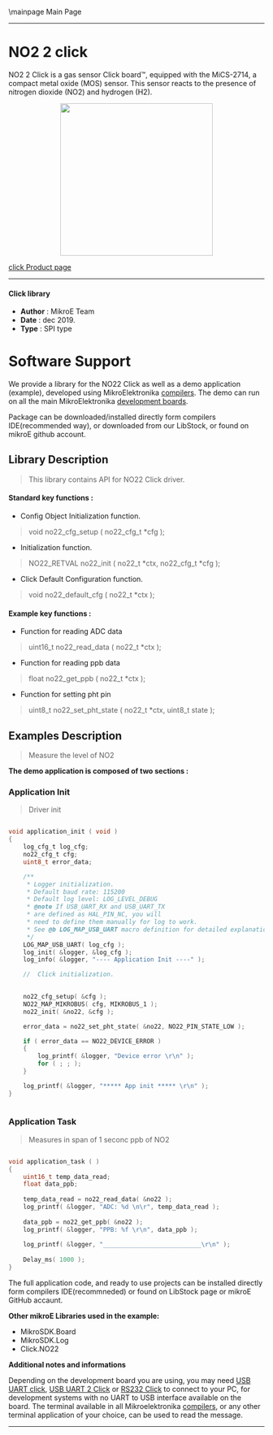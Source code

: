 \mainpage Main Page
 
 

---
# NO2 2 click

NO2 2 Click is a gas sensor Click board™, equipped with the MiCS-2714, a compact metal oxide (MOS) sensor. This sensor reacts to the presence of nitrogen dioxide (NO2) and hydrogen (H2).

<p align="center">
  <img src="https://download.mikroe.com/images/click_for_ide/no22_click.png" height=300px>
</p>


[click Product page](https://www.mikroe.com/no2-2-click)

---


#### Click library 

- **Author**        : MikroE Team
- **Date**          : dec 2019.
- **Type**          : SPI type


# Software Support

We provide a library for the NO22 Click 
as well as a demo application (example), developed using MikroElektronika 
[compilers](https://shop.mikroe.com/compilers). 
The demo can run on all the main MikroElektronika [development boards](https://shop.mikroe.com/development-boards).

Package can be downloaded/installed directly form compilers IDE(recommended way), or downloaded from our LibStock, or found on mikroE github account. 

## Library Description

> This library contains API for NO22 Click driver.

#### Standard key functions :

- Config Object Initialization function.
> void no22_cfg_setup ( no22_cfg_t *cfg ); 
 
- Initialization function.
> NO22_RETVAL no22_init ( no22_t *ctx, no22_cfg_t *cfg );

- Click Default Configuration function.
> void no22_default_cfg ( no22_t *ctx );


#### Example key functions :

- Function for reading ADC data
> uint16_t no22_read_data ( no22_t *ctx );
 
- Function for reading ppb data
> float no22_get_ppb ( no22_t *ctx );

- Function for setting pht pin
> uint8_t no22_set_pht_state ( no22_t *ctx, uint8_t state );


## Examples Description

> 
> Measure the level of NO2
> 

**The demo application is composed of two sections :**

### Application Init 

>
> Driver init
> 

```c

void application_init ( void )
{
    log_cfg_t log_cfg;
    no22_cfg_t cfg;
    uint8_t error_data;

    /** 
     * Logger initialization.
     * Default baud rate: 115200
     * Default log level: LOG_LEVEL_DEBUG
     * @note If USB_UART_RX and USB_UART_TX 
     * are defined as HAL_PIN_NC, you will 
     * need to define them manually for log to work. 
     * See @b LOG_MAP_USB_UART macro definition for detailed explanation.
     */
    LOG_MAP_USB_UART( log_cfg );
    log_init( &logger, &log_cfg );
    log_info( &logger, "---- Application Init ----" );

    //  Click initialization.

    
    no22_cfg_setup( &cfg );
    NO22_MAP_MIKROBUS( cfg, MIKROBUS_1 );
    no22_init( &no22, &cfg );

    error_data = no22_set_pht_state( &no22, NO22_PIN_STATE_LOW );

    if ( error_data == NO22_DEVICE_ERROR )
    {
        log_printf( &logger, "Device error \r\n" );
        for ( ; ; );
    }

    log_printf( &logger, "***** App init ***** \r\n" );
}
  
```

### Application Task

>
> Measures in span of 1 seconc ppb of NO2
> 

```c

void application_task ( )
{
    uint16_t temp_data_read;
    float data_ppb;
    
    temp_data_read = no22_read_data( &no22 );
    log_printf( &logger, "ADC: %d \n\r", temp_data_read );
    
    data_ppb = no22_get_ppb( &no22 );
    log_printf( &logger, "PPB: %f \r\n", data_ppb );
    
    log_printf( &logger, "___________________________\r\n" );
    
    Delay_ms( 1000 );
} 

```

The full application code, and ready to use projects can be  installed directly form compilers IDE(recommneded) or found on LibStock page or mikroE GitHub accaunt.

**Other mikroE Libraries used in the example:** 

- MikroSDK.Board
- MikroSDK.Log
- Click.NO22

**Additional notes and informations**

Depending on the development board you are using, you may need 
[USB UART click](https://shop.mikroe.com/usb-uart-click), 
[USB UART 2 Click](https://shop.mikroe.com/usb-uart-2-click) or 
[RS232 Click](https://shop.mikroe.com/rs232-click) to connect to your PC, for 
development systems with no UART to USB interface available on the board. The 
terminal available in all Mikroelektronika 
[compilers](https://shop.mikroe.com/compilers), or any other terminal application 
of your choice, can be used to read the message.



---

